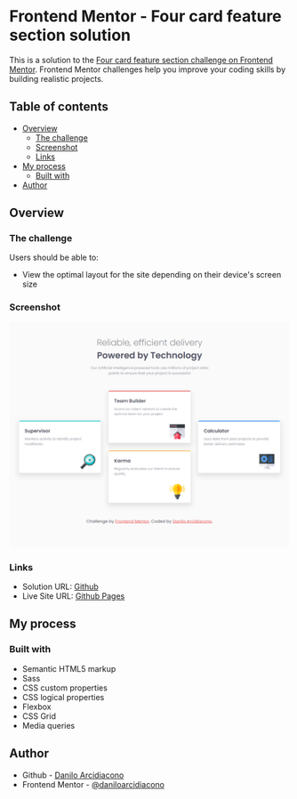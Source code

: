 # Frontend Mentor - Four card feature section solution

This is a solution to the [Four card feature section challenge on Frontend Mentor](https://www.frontendmentor.io/challenges/four-card-feature-section-weK1eFYK). Frontend Mentor challenges help you improve your coding skills by building realistic projects. 

## Table of contents

- [Overview](#overview)
  - [The challenge](#the-challenge)
  - [Screenshot](#screenshot)
  - [Links](#links)
- [My process](#my-process)
  - [Built with](#built-with)
- [Author](#author)

## Overview

### The challenge

Users should be able to:

- View the optimal layout for the site depending on their device's screen size

### Screenshot

![Desktop](./images/screenshot.png)

### Links

- Solution URL: [Github](https://github.com/daniloarcidiacono/frontendmentor-fourcardfeature)
- Live Site URL: [Github Pages](https://daniloarcidiacono.github.io/frontendmentor-fourcardfeature/)

## My process

### Built with

- Semantic HTML5 markup
- Sass
- CSS custom properties
- CSS logical properties
- Flexbox
- CSS Grid
- Media queries
## Author

- Github - [Danilo Arcidiacono](https://github.com/daniloarcidiacono)
- Frontend Mentor - [@daniloarcidiacono](https://www.frontendmentor.io/profile/daniloarcidiacono)
